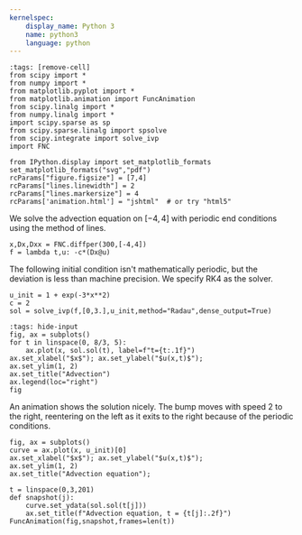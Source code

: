 ```yaml
---
kernelspec:
    display_name: Python 3
    name: python3
    language: python
---
```

```{code-cell}
:tags: [remove-cell]
from scipy import *
from numpy import *
from matplotlib.pyplot import *
from matplotlib.animation import FuncAnimation
from scipy.linalg import *
from numpy.linalg import *
import scipy.sparse as sp
from scipy.sparse.linalg import spsolve
from scipy.integrate import solve_ivp
import FNC

from IPython.display import set_matplotlib_formats
set_matplotlib_formats("svg","pdf")
rcParams["figure.figsize"] = [7,4]
rcParams["lines.linewidth"] = 2
rcParams["lines.markersize"] = 4
rcParams['animation.html'] = "jshtml"  # or try "html5"
```
We solve the advection equation on $[-4,4]$ with periodic end conditions using the method of lines. 

```{code-cell}
x,Dx,Dxx = FNC.diffper(300,[-4,4])
f = lambda t,u: -c*(Dx@u)
```

The following initial condition isn't mathematically periodic, but the deviation is less than machine precision. We specify RK4 as the solver.  

```{code-cell}
u_init = 1 + exp(-3*x**2)
c = 2
sol = solve_ivp(f,[0,3.],u_init,method="Radau",dense_output=True)
```

```{code-cell}
:tags: hide-input
fig, ax = subplots()
for t in linspace(0, 8/3, 5):
    ax.plot(x, sol.sol(t), label=f"t={t:.1f}")
ax.set_xlabel("$x$"); ax.set_ylabel("$u(x,t)$");
ax.set_ylim(1, 2)
ax.set_title("Advection")
ax.legend(loc="right")
fig
```

An animation shows the solution nicely. The bump moves with speed 2 to the right, reentering on the left as it exits to the right because of the periodic conditions. 

```{code-cell}
fig, ax = subplots()
curve = ax.plot(x, u_init)[0]
ax.set_xlabel("$x$"); ax.set_ylabel("$u(x,t)$");
ax.set_ylim(1, 2)
ax.set_title("Advection equation");

t = linspace(0,3,201)
def snapshot(j):
    curve.set_ydata(sol.sol(t[j]))
    ax.set_title(f"Advection equation, t = {t[j]:.2f}")
FuncAnimation(fig,snapshot,frames=len(t))
```